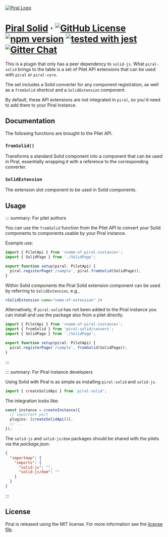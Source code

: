 [![Piral Logo](https://github.com/smapiot/piral/raw/main/docs/assets/logo.png)](https://piral.io)

# [Piral Solid](https://piral.io) &middot; [![GitHub License](https://img.shields.io/badge/license-MIT-blue.svg)](https://github.com/smapiot/piral/blob/main/LICENSE) [![npm version](https://img.shields.io/npm/v/piral-solid.svg?style=flat)](https://www.npmjs.com/package/piral-solid) [![tested with jest](https://img.shields.io/badge/tested_with-jest-99424f.svg)](https://jestjs.io) [![Gitter Chat](https://badges.gitter.im/gitterHQ/gitter.png)](https://gitter.im/piral-io/community)

This is a plugin that only has a peer dependency to `solid-js`. What `piral-solid` brings to the table is a set of Pilet API extensions that can be used with `piral` or `piral-core`.

The set includes a Solid converter for any component registration, as well as a `fromSolid` shortcut and a `SolidExtension` component.

By default, these API extensions are not integrated in `piral`, so you'd need to add them to your Piral instance.

## Documentation

The following functions are brought to the Pilet API.

### `fromSolid()`

Transforms a standard Solid component into a component that can be used in Piral, essentially wrapping it with a reference to the corresponding converter.

### `SolidExtension`

The extension slot component to be used in Solid components.

## Usage

::: summary: For pilet authors

You can use the `fromSolid` function from the Pilet API to convert your Solid components to components usable by your Piral instance.

Example use:

```ts
import { PiletApi } from '<name-of-piral-instance>';
import { SolidPage } from './SolidPage';

export function setup(piral: PiletApi) {
  piral.registerPage('/sample', piral.fromSolid(SolidPage));
}
```

Within Solid components the Piral Solid extension component can be used by referring to `SolidExtension`, e.g.,

```jsx
<SolidExtension name="name-of-extension" />
```

Alternatively, if `piral-solid` has not been added to the Piral instance you can install and use the package also from a pilet directly.

```ts
import { PiletApi } from '<name-of-piral-instance>';
import { fromSolid } from 'piral-solid/convert';
import { SolidPage } from './SolidPage';

export function setup(piral: PiletApi) {
  piral.registerPage('/sample', fromSolid(SolidPage));
}
```

:::

::: summary: For Piral instance developers

Using Solid with Piral is as simple as installing `piral-solid` and `solid-js`.

```ts
import { createSolidApi } from 'piral-solid';
```

The integration looks like:

```ts
const instance = createInstance({
  // important part
  plugins: [createSolidApi()],
  // ...
});
```

The `solid-js` and `solid-js/dom` packages should be shared with the pilets via the *package.json*:

```json
{
  "importmap": {
    "imports": {
      "solid-js": "",
      "solid-js/dom": ""
    }
  }
}
```

:::

## License

Piral is released using the MIT license. For more information see the [license file](./LICENSE).
